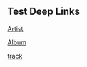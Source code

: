 ## Test Deep Links


[Artist](spotify:artist:2WjvvwAX0mdWwq3aFuUdtc)




[Album](spotify:album:1eStwpifoxHYRsCrPheX4l)




[track](spotify:track:7GhIk7Il098yCjg4BQjzvb)


